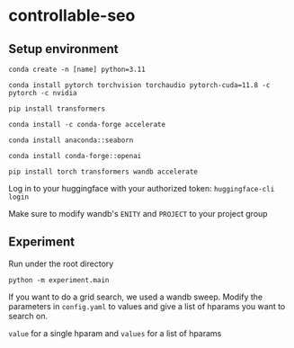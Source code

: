 # controllable-seo
## Setup environment
```conda create -n [name] python=3.11```

```conda install pytorch torchvision torchaudio pytorch-cuda=11.8 -c pytorch -c nvidia```

```pip install transformers```

```conda install -c conda-forge accelerate```

```conda install anaconda::seaborn```

```conda install conda-forge::openai```

```pip install torch transformers wandb accelerate```

Log in to your huggingface with your authorized token:
```huggingface-cli login```


Make sure to modify wandb's ```ENITY``` and ```PROJECT``` to your project group


## Experiment
Run under the root directory

```python -m experiment.main```

If you want to do a grid search, we used a wandb sweep. Modify the parameters in ```config.yaml``` to values and give a list of hparams you want to search on.

```value``` for a single hparam and ```values``` for a list of hparams
